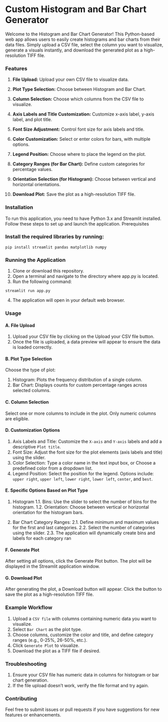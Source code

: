 # Custom Histogram and Bar Chart Generator


Welcome to the Histogram and Bar Chart Generator! This Python-based web app allows users to easily create histograms and bar charts from their data files. Simply upload a CSV file, select the column you want to visualize, generate a visuals instantly, and download the generated plot as a high-resolution TIFF file.


### Features

1. <b>File Upload:</b> Upload your own CSV file to visualize data.</p>
2. <b>Plot Type Selection:</b> Choose between Histogram and Bar Chart.</p>
3. <b>Column Selection:</b> Choose which columns from the CSV file to visualize.</p>
4. <b>Axis Labels and Title Customization:</b> Customize x-axis label, y-axis label, and plot title.</p>
5. <b>Font Size Adjustment:</b> Control font size for axis labels and title.</p>
6. <b>Color Customization:</b> Select or enter colors for bars, with multiple options.</p>
7. <b>Legend Position:</b> Choose where to place the legend on the plot.</p>
8. <b>Category Ranges (for Bar Chart):</b> Define custom categories for percentage values.</p>
9. <b>Orientation Selection (for Histogram):</b> Choose between vertical and horizontal orientations.</p>
10. <b>Download Plot:</b> Save the plot as a high-resolution TIFF file.</p>


### Installation

To run this application, you need to have Python 3.x and Streamlit installed. Follow these steps to set up and launch the application.
Prerequisites

### Install the required libraries by running:

```
pip install streamlit pandas matplotlib numpy
```

### Running the Application

1. Clone or download this repository.
2. Open a terminal and navigate to the directory where app.py is located.
3. Run the following command:

```
streamlit run app.py
```

4. The application will open in your default web browser.


### Usage
#### A. File Upload
1. Upload your CSV file by clicking on the Upload your CSV file button.
2. Once the file is uploaded, a data preview will appear to ensure the data is loaded correctly.

#### B. Plot Type Selection
Choose the type of plot:
1. Histogram: Plots the frequency distribution of a single column.
2. Bar Chart: Displays counts for custom percentage ranges across selected columns.

#### C. Column Selection
Select one or more columns to include in the plot. Only numeric columns are eligible.


#### D. Customization Options
1. Axis Labels and Title: Customize the `X-axis` and `Y-axis` labels and add a descriptive `Plot title`.
2. Font Size: Adjust the font size for the plot elements (axis labels and title) using the slider.
3. Color Selection: Type a color name in the text input box, or Choose a predefined color from a dropdown list.
4. Legend Position: Select the position for the legend. Options include: `upper right`, `upper left`, `lower right`, `lower left`, `center`, and `best`.


#### E. Specific Options Based on Plot Type
1. Histogram
1.1. Bins: Use the slider to select the number of bins for the histogram.
1.2. Orientation: Choose between vertical or horizontal orientation for the histogram bars.

2. Bar Chart
Category Ranges:
2.1. Define minimum and maximum values for the first and last categories.
2.2. Select the number of categories using the slider.
2.3. The application will dynamically create bins and labels for each category ran
    
#### F. Generate Plot

After setting all options, click the Generate Plot button. The plot will be displayed in the Streamlit application window.


#### G. Download Plot

After generating the plot, a Download button will appear. Click the button to save the plot as a high-resolution TIFF file.


### Example Workflow

1. Upload a `CSV file` with columns containing numeric data you want to visualize.
2. Select `Bar Chart` as the plot type.
3. Choose columns, customize the color and title, and define category ranges (e.g., 0-25%, 26-50%, etc.).
4. Click `Generate Plot` to visualize.
5. Download the plot as a TIFF file if desired.

### Troubleshooting

1. Ensure your CSV file has numeric data in columns for histogram or bar chart generation.
2. If the file upload doesn’t work, verify the file format and try again.

### Contributing

Feel free to submit issues or pull requests if you have suggestions for new features or enhancements.

   
